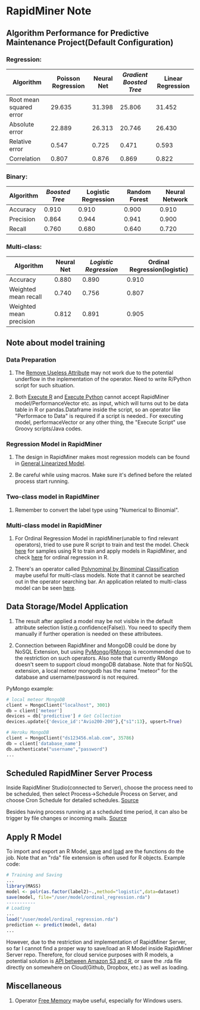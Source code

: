 # RapidMiner Note

## Algorithm Performance for Predictive Maintenance Project(Default Configuration)

### Regression:

Algorithm | Poisson Regression | Neural Net | *Gradient Boosted Tree* | Linear Regression
 --- | --- | --- | --- | ---
Root mean squared error | 29.635 | 31.398 | 25.806 | 31.452
Absolute error | 22.889 | 26.313 | 20.746 | 26.430
Relative error | 0.547 | 0.725 | 0.471 | 0.593
Correlation | 0.807 | 0.876 | 0.869 | 0.822

### Binary:
Algorithm | *Boosted Tree* | Logistic Regression | Random Forest | Neural Network
 --- | --- | --- | --- | ---
Accuracy | 0.910 | 0.910 | 0.900 | 0.910
Precision | 0.864 | 0.944 | 0.941 | 0.900
Recall | 0.760 | 0.680 | 0.640 | 0.720

### Multi-class:
Algorithm | Neural Net | *Logistic Regression* | Ordinal Regression(logistic)
 --- | --- | --- | ---
Accuracy | 0.880 | 0.890 | 0.910
Weighted mean recall | 0.740 | 0.756 | 0.807
Weighted mean precision | 0.812 | 0.891 | 0.905

## Note about model training

### Data Preparation

1. The [Remove Useless Attribute](http://docs.rapidminer.com/studio/operators/blending/attributes/selection/remove_useless_attributes.html) may not work due to the potential underflow in the inplementation of the operator. Need to write R/Python script for 
such situation.

2. Both [Execute R](http://docs.rapidminer.com/studio/operators/utility/scripting/execute_r.html) and [Execute Python](http://docs.rapidminer.com/studio/operators/utility/scripting/execute_python.html) cannot accept RapidMiner model/PerformanceVector etc. as input, which will turns out to be 
data table in R or pandas.Dataframe inside the script, so an operator like "Performace to Data" is required if a script is needed.. For executing model, performaceVector or any other thing, the "Execute Script" use Groovy scripts/Java codes.

### Regression Model in RapidMiner

1. The design in RapidMiner makes most regression models can be found in [General Linearized Model](http://docs.rapidminer.com/studio/operators/modeling/predictive/functions/generalized_linear_model.html).

2. Be careful while using macros. Make sure it's defined before the related process start running.

### Two-class model in RapidMiner

1. Remember to convert the label type using "Numerical to Binomial".

### Multi-class model in RapidMiner

1. For Ordinal Regression Model in rapidMiner(unable to find relevant operators), tried to use pure R script to train and test the model. 
Check [here](http://community.rapidminer.com/t5/RapidMiner-Studio/Is-is-possible-to-see-the-output-from-an-R-model-in-Rapidminer/td-p/24472) for samples using R to train and apply models in RapidMiner, and check [here](http://www.uni-kiel.de/psychologie/rexrepos/posts/regressionOrdinal.html) for ordinal regression in R.

2. There's an operator called [Polynominal by Binominal Classification](http://docs.rapidminer.com/studio/operators/modeling/predictive/ensembles/polynomial_by_binomial_classification.html) maybe useful for multi-class models. Note that it cannot be searched out in the operator searching bar. An application related to multi-class model can be seen [here](http://community.rapidminer.com/t5/RapidMiner-Studio/Multi-Class-Labels/td-p/26572).

## Data Storage/Model Application

1. The result after applied a model may be not visible in the default attribute selection list(e.g.confidence(False)).
You need to specify them manually if further operation is needed on these attributees.

2. Connection between RapidMiner and MongoDB could be done by NoSQL Extension, but using [PyMongo](https://api.mongodb.com/python/current/)/[RMongo](https://github.com/tc/RMongo) is recommended due
to the restriction on such operators. Also note that currently RMongo doesn't seem to support cloud mongoDB database. Note that for NoSQL extension, a local meteor mongodb has the name "meteor" for the database and username/password is not required. 

PyMongo example:
```Python
# local meteor MongoDB
client = MongoClient("localhost", 3001)
db = client['meteor']
devices = db['predictive'] # Get Collection
devices.update({'device_id':"Avio200-200"},{"s1":13}, upsert=True)

# Heroku MongoDB
client = MongoClient("ds123456.mlab.com", 35786)
db = client['database_name']
db.authenticate("username","password")
...
```

## Scheduled RapidMiner Server Process

Inside RapidMiner Studio(connected to Server), choose the process need to be scheduled, then select Process->Schedule Process on Server, and choose Cron Schedule for detailed schedules. [Source](http://docs.rapidminer.com/server/how-to/schedule-a-process/schedule-from-studio.html) 

Besides having process running at a scheduled time period, it can also be trigger by file changes or incoming mails. [Source](http://docs.rapidminer.com/server/how-to/schedule-a-process/schedule-from-server.html)


## Apply R Model

To import and export an R Model, [save](https://stat.ethz.ch/R-manual/R-devel/library/base/html/save.html) and [load](https://stat.ethz.ch/R-manual/R-devel/library/base/html/load.html) are the functions do the job. Note that an "rda" file extension is often used for R objects. Example code:

```R
# Training and Saving
...
library(MASS)
model <- polr(as.factor(label2)~.,method="logistic",data=dataset)
save(model, file="/user/model/ordinal_regression.rda")
-----------
# Loading
...
load("/user/model/ordinal_regression.rda")
prediction <- predict(model, data)
...
```

However, due to the restriction and implementation of RapidMiner Server, so far I cannot find a proper way to save/load an R Model inside RapidMiner Server repo. Therefore, for cloud service purposes with R models, a potential solution is 
[API between Amazon S3 and R](https://github.com/cloudyr/aws.s3), or save the .rda file directly on somewhere on Cloud(Github, Dropbox, etc.) as well as loading.

## Miscellaneous

1. Operator [Free Memory](http://docs.rapidminer.com/studio/operators/utility/misc/free_memory.html) maybe useful, especially for Windows users.
